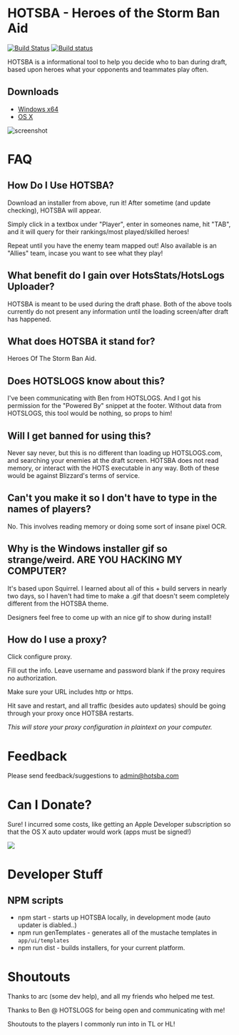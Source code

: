 # HOTSBA - **H**eroes **o**f **t**he **S**torm **B**an **A**id
[![Build Status](https://travis-ci.org/zerkz/HOTSBA.svg?branch=master)](https://travis-ci.org/zerkz/HOTSBA)
[![Build status](https://ci.appveyor.com/api/projects/status/qyvtkswriw4x0uyo?svg=true)](https://ci.appveyor.com/project/zerkz/hotsba)

HOTSBA is a informational tool to help you decide who to ban during draft, based upon heroes what your opponents and teammates play often.

## Downloads
* [Windows x64](https://goo.gl/WVWLUi)
* [OS X](https://goo.gl/XB5SYt)

![screenshot](https://drive.google.com/uc?export=download&id=0BwufwJ0RwTiccUtZNWdPQWN0dFk)

# FAQ

## How Do I Use HOTSBA?
Download an installer from above, run it! After sometime (and update checking), HOTSBA will appear.

Simply click in a textbox under "Player", enter in someones name, hit "TAB", and it will query for their rankings/most played/skilled heroes!

Repeat until you have the enemy team mapped out! Also available is an "Allies" team, incase you want to see what they play!

## What benefit do I gain over HotsStats/HotsLogs Uploader?
HOTSBA is meant to be used during the draft phase. Both of the above tools currently do not present any information until the loading screen/after draft has happened.

## What does HOTSBA it stand for?
Heroes Of The Storm Ban Aid.

## Does HOTSLOGS know about this?
I've been communicating with Ben from HOTSLOGS. And I got his permission for the "Powered By" snippet at the footer. Without data from HOTSLOGS, this tool would be nothing, so props to him!

## Will I get banned for using this?
Never say never, but this is no different than loading up HOTSLOGS.com, and searching your enemies at the draft screen. HOTSBA does not read memory, or interact with the HOTS executable in any way. Both of these would be against Blizzard's terms of service.

## Can't you make it so I don't have to type in the names of players?
No. This involves reading memory or doing some sort of insane pixel OCR.

## Why is the Windows installer gif so strange/weird. ARE YOU HACKING MY COMPUTER?
It's based upon Squirrel. I learned about all of this + build servers in nearly two days,
so I haven't had time to make a .gif that doesn't seem completely different from the HOTSBA theme.

Designers feel free to come up with an nice gif to show during install!

## How do I use a proxy?
Click configure proxy.

Fill out the info. Leave username and password blank if the proxy requires no authorization.

Make sure your URL includes http or https.

Hit save and restart, and all traffic (besides auto updates) should be going through your proxy once HOTSBA restarts.

*This will store your proxy configuration in plaintext on your computer.*

# Feedback
Please send feedback/suggestions to [admin@hotsba.com](admin@hotsba.com)

# Can I Donate?
Sure! I incurred some costs, like getting an Apple Developer subscription so that the OS X auto updater would work (apps must be signed!)

[![](https://www.paypalobjects.com/en_US/i/btn/btn_donateCC_LG.gif)](https://www.paypal.com/cgi-bin/webscr?cmd=_s-xclick&hosted_button_id=JNFF7KKQLGVC4)

# Developer Stuff

## NPM scripts
* npm start - starts up HOTSBA locally, in development mode (auto updater is diabled..)
* npm run genTemplates - generates all of the mustache templates in `app/ui/templates`
* npm run dist - builds installers, for your current platform.

# Shoutouts
Thanks to arc (some dev help), and all my friends who helped me test.

Thanks to Ben @ HOTSLOGS for being open and communicating with me!

Shoutouts to the players I commonly run into in TL or HL!
